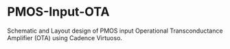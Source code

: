 # PMOS-Input-OTA
Schematic and Layout design of PMOS input Operational Transconductance Amplifier (OTA) using Cadence Virtuoso.

